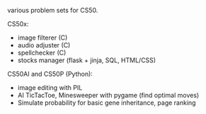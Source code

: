 various problem sets for CS50.

CS50x:
- image filterer (C)
- audio adjuster (C)
- spellchecker (C)
- stocks manager (flask + jinja, SQL, HTML/CSS)

CS50AI and CS50P (Python):
- image editing with PIL 
- AI TicTacToe, Minesweeper with pygame (find optimal moves)
- Simulate probability for basic gene inheritance, page ranking
